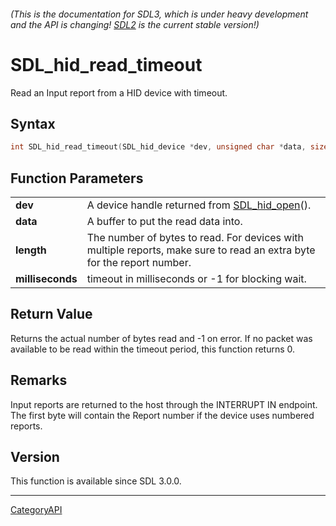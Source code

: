 ###### (This is the documentation for SDL3, which is under heavy development and the API is changing! [SDL2](https://wiki.libsdl.org/SDL2/) is the current stable version!)
# SDL_hid_read_timeout

Read an Input report from a HID device with timeout.

## Syntax

```c
int SDL_hid_read_timeout(SDL_hid_device *dev, unsigned char *data, size_t length, int milliseconds);

```

## Function Parameters

|                      |                                                                                                                        |
| -------------------- | ---------------------------------------------------------------------------------------------------------------------- |
| **dev**              | A device handle returned from [SDL_hid_open](SDL_hid_open)().                                                          |
| **data**             | A buffer to put the read data into.                                                                                    |
| **length**           | The number of bytes to read. For devices with multiple reports, make sure to read an extra byte for the report number. |
| **milliseconds**     | timeout in milliseconds or -1 for blocking wait.                                                                       |

## Return Value

Returns the actual number of bytes read and -1 on error. If no packet was
available to be read within the timeout period, this function returns 0.

## Remarks

Input reports are returned to the host through the INTERRUPT IN endpoint.
The first byte will contain the Report number if the device uses numbered
reports.

## Version

This function is available since SDL 3.0.0.

----
[CategoryAPI](CategoryAPI)

